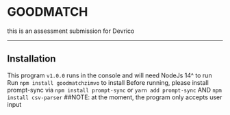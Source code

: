 # GOODMATCH
this is an assessment submission for Devrico

___

## Installation
This program `v1.0.0` runs in the console and will need NodeJs 14^ to run
Run `npm install goodmatchzimvo` to install
Before running, please install prompt-sync via `npm install prompt-sync` or `yarn add prompt-sync`
AND
`npm install csv-parser`
##NOTE: at the moment, the program only accepts user input